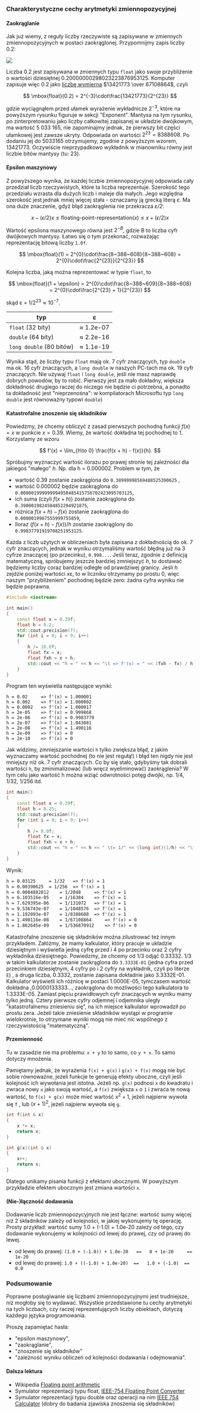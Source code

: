 

### Charakterystyczne cechy arytmetyki zmiennopozycyjnej

#### Zaokrąglanie

Jak już wiemy, z reguły liczby rzeczywiste są zapisywane w zmiennych zmiennopozycyjnych w postaci zaokrąglonej. Przypomnijmy zapis liczby 0.2:

![](./img/02/0.2.png)

Liczba 0.2 jest zapisywana w zmiennych typu `float` jako swoje przybliżenie o wartości dziesiętnej $0.20000000298023223876953125$. Komputer zapisuje więc $0.2$ jako [liczbę wymierną](https://www.wolframalpha.com/input?i=0.20000000298023223876953125+as+rational+number++) $13421773 \over 67108864$, czyli

$$
\mbox{float}(0.2) = 2^{-3}\cdot\frac{13421773}{2^{23}}
$$

gdzie wyciągnąłem przed ułamek wyrażenie wykładnicze $2^{-3}$, które na powyższym rysunku figuruje w sekcji "Exponent". Mantysa na tym rysunku, po zinterpretowaniu jako liczby całkowitej zapisanej w układzie dwójkowym, ma wartość 5 033 165, nie zapominajmy jednak, że pierwszy bit części ułamkowej jest zawsze ukryty. Odpowiada on wartości $2^{23} = 8 388 608$. Po dodaniu jej do 5033165 otrzymujemy, zgodnie z powyższym wzorem, 13421773. Oczywiście nieprzypadkowo wykładnik w mianowniku równy jest liczbie bitów mantysy (tu: 23).

#### Epsilon maszynowy

Z powyższego wynika, że każdej liczbie zmiennopozycyjnej odpowiada cały przedział liczb rzeczywistych, które ta liczba reprezentuje. Szerokość tego przedziału wzrasta dla dużych liczb i maleje dla małych. Jego względna szerokość jest jednak mniej więcej stała - oznaczamy ją grecką literą *ε*. Ma ona duże znaczenie, gdyż błąd zaokrąglenia nie przekracza *ε/2*:

$$
x - (\epsilon/2) x \le \textrm{floating-point-representation}(x) \le x + (\epsilon/2) x
$$

Wartość epsilona maszynowego równa jest $2^{-B}$, gdzie B to liczba cyfr dwójkowych mantysy. Łatwo się o tym przekonać, rozważając reprezentację bitową liczby `1.0f`. 

$$
   \mbox{float}(1) = 2^{0}\cdot\frac{8~388~608}{8~388~608} = 2^{0}\cdot\frac{2^{23}}{2^{23}}
$$

Kolejna liczba, jaką można reprezentować w typie `float`, to

$$
\mbox{float}(1 + \epsilon) = 2^{0}\cdot\frac{8~388~609}{8~388~608} = 2^{0}\cdot\frac{2^{23} + 1}{2^{23}}
$$

skąd ε = $1/2^{23} \approx 10^{-7}$. 

| typ                           | ε         |
| ----------------------------- | --------- |
| `float`             (32 bity) | ≈ 1.2e-07 |
| `double`           (64 bity)  | ≈ 2.2e-16 |
| `long double`  (80 bitów)     | ≈ 1.1e-19 |

Wynika stąd, że liczby typu `float` mają ok. 7 cyfr znaczących, typ `double` ma ok. 16 cyfr znaczących, a `long double` w naszych PC-tach ma ok. 19 cyfr znaczących. Nie używaj `float` i `long double`, jeśli nie masz naprawdę dobrych powodów, by to robić. Pierwszy jest za mało dokładny, większa dokładność drugiego raczej do niczego nie będzie ci potrzebna, a ponadto ta dokładność jest "nieprzenośna": w kompilatorach Microsoftu typ `long double` jest równoważny typowi `double`)

#### Katastrofalne znoszenie się składników

Powiedzmy, że chcemy obliczyć z zasad pierwszych pochodną funkcji $f(x) = x$ w punkcie $x = 0.39$. Wiemy, że wartość dokładna tej pochodnej to 1. Korzystamy ze wzoru

$$
f'(x) = \lim_{h\to 0} \frac{f(x + h) - f(x)}{h}.
$$

Spróbujmy wyznaczyć wartość ilorazu po prawej stronie tej zależności dla jakiegoś "małego" *h*. Np. dla h = 0.000002. Problem w tym, że

- wartość 0.39 zostanie zaokrąglona do `0.38999998569488525390625` ,
- wartość 0.000002 będzie zaokrąglona do `0.000001999999994950485415756702423095703125`,
- ich suma (czyli $f(x + h)$) zostanie zaokrąglona do `0.3900019824504852294921875`, 
- różnica $f(x + h) - f(x)$ zostanie zaokrąglona do `0.0000019967555999755859`,
- Iloraz $(f(x + h) - f(x))/h$ zostanie zaokrąglony do `0.99837791919708251953125`.

Każda z liczb użytych w obliczeniach była zapisana z dokładnością do ok. 7 cyfr znaczących, jednak w wyniku otrzymaliśmy wartość błędną już na 3 cyfrze znaczącej (po przecinku), `0.998...`. Jeśli teraz, zgodnie z definicją matematyczną, spróbujemy jeszcze bardziej zmniejszyć *h*, to dostawać będziemy liczby coraz bardziej odległe od prawdziwej granicy. Jeśli *h* zejdzie poniżej wartości *x*ε, to w liczniku otrzymamy po prostu 0, więc naszym "przybliżeniem" pochodnej będzie zero: żadna cyfra wyniku nie będzie poprawna.

```c++
#include <iostream>

int main()
{
    const float x = 0.39f;
    float h = 0.2;
    std::cout.precision(7);
    for (int i = 0; i < 9; i++)
    {
        h /= 10.0f;
        float fx = x;
        float fxh = x + h;
        std::cout << "h = " << h << "\t => f'(x) = " << (fxh - fx) / h << "\n";
    }
}
```

Program ten wyświetla następujące wyniki:

```txt\
h = 0.02	 => f'(x) = 1.000001
h = 0.002	 => f'(x) = 1.000002
h = 0.0002	 => f'(x) = 1.000017
h = 2e-05	 => f'(x) = 0.999868
h = 2e-06	 => f'(x) = 0.9983779
h = 2e-07	 => f'(x) = 1.043081
h = 2e-08	 => f'(x) = 1.490116
h = 2e-09	 => f'(x) = 0
h = 2e-10	 => f'(x) = 0
```

Jak widzimy, zmniejszanie wartości `h` tylko zwiększa błąd, z jakim wyznaczamy wartość pochodnej (to nie jest regułą!) i błąd ten nigdy nie jest mniejszy niż ok. 7 cyfr znaczących. Co by się stało, gdybyśmy tak dobrali wartości `h`, by zminimalizować (lub wręcz wyeliminować) zaokrąglenia? W tym celu jako wartość h można wziąć odwrotności potęg dwójki, np. 1/4, 1/32, 1/256 itd.

```c++
int main()
{
    const float x = 0.39f;
    float h = 0.25;
    std::cout.precision(7);
    for (int i = 0; i < 9; i++)
    {
        h /= 8.0f;
        float fx = x;
        float fxh = x + h;
        std::cout << "h = " << h << " \t= 1/" << (long int)(1/h) << "\t => f'(x) = " << (fxh - fx) / h << "\n";
    }
}
```

Wynik:

```txt
h = 0.03125 	= 1/32	 => f'(x) = 1
h = 0.00390625 	= 1/256	 => f'(x) = 1
h = 0.0004882812 	= 1/2048	 => f'(x) = 1
h = 6.103516e-05 	= 1/16384	 => f'(x) = 1
h = 7.629395e-06 	= 1/131072	 => f'(x) = 1
h = 9.536743e-07 	= 1/1048576	 => f'(x) = 1
h = 1.192093e-07 	= 1/8388608	 => f'(x) = 1
h = 1.490116e-08 	= 1/67108864	 => f'(x) = 0
h = 1.862645e-09 	= 1/536870912	 => f'(x) = 0
```

Katastrofalne znoszenie się składników można zilustrować też innym przykładem. Załóżmy, że mamy kalkulator, który pracuje w układzie dziesiętnym i wyświetla jedną cyfrę przed i 4 po przecinku oraz 2 cyfry wykładnika dziesiętnego. Powiedzmy, że chcemy od 1/3 odjąć 0.33332. 1/3 w takim kalkulatorze zostanie zaokrąglona do `3.3333E-01` (jedna cyfra przed przecinkiem dziesiętnym, 4 cyfry po i 2 cyfry na wykładnik, czyli po literze `E`) , a druga liczba, $0.3332$,  zostanie zapisana dokładnie jako 3.3332E-01. Kalkulator wyświetli ich różnicę w postaci 1.0000E-05, tymczasem wartość dokładna ,$0.0000133333...$,   zaokrąglona do możliwości tego kalkulatora to 1.3333E-05. Zamiast pięciu prawidłowych cyfr znaczących w wyniku mamy tylko jedną. Cztery pierwsze cyfry odjemnej i odjemnika uległy "katastrofalnemu zniesieniu się", na ich miejsce kalkulator wprowadził po prostu zera. Jeżeli takie zniesienie składników wystąpi w programie wielokrotnie, to otrzymane wyniki mogą nie mieć nic wspólnego z rzeczywistością "matematyczną".

#### Przemienność

Tu w zasadzie nie ma problemu: `x + y` to to samo, co `y + x`. To samo dotyczy mnożenia.

Pamiętamy jednak, że wyrażenia `f(x) + g(x)` i `g(x) + f(x)` mogą nie być sobie równoważne, jeżeli funkcje te generują efekty uboczne, czyli jeśli kolejność ich wywołania jest istotna. Jeżeli np. `g(x)` podnosi `x` do kwadratu i zwraca nowy `x` jako swoją wartość, a `f(x)` zwiększa  `x` o `1` i zwraca te nową wartość, to `f(x) + g(x)` może mieć wartość $x^2 + 1$, jeżeli najpierw wywoła się `f` , lub $(x+1)^2$, jeżeli najpierw wywoła się `g`.

```c++
int f(int & x) 
{ 
    x *= x;
    return x;
}

int g(x)(int & x)
{
    x++;
    return x;
}
```

Dlatego unikamy pisania funkcji z efektami ubocznymi. W powyższym przykładzie efektem ubocznym jest zmiana wartości `x`.

#### (Nie-)łączność dodawania

Dodawanie liczb zmiennopozycyjnych nie jest łączne: wartość sumy więcej niż 2 składników zależy od kolejności, w jakiej wykonujemy tę operację. Prosty przykład: wartość sumy 1.0 + (-1.0) + 1.0e-20 zależy od tego, czy dodawanie wykonujemy w kolejności od lewej do prawej, czy od prawej do lewej.

- od lewej do prawej: `(1.0 + (-1.0)) + 1.0e-20   ==   0 + 1e-20     ==   1e-20`
- od lewej do prawej:   `1.0 + ((-1.0) + 1.0e-20)  ==   1.0 + (-1.0)  ==   0.0` 

### Podsumowanie

Poprawne posługiwanie się liczbami zmiennopozycyjnymi jest trudniejsze, niż mogłoby się to wydawać. Wszystkie przedstawione tu cechy arytmetyki na tych liczbach, czy raczej reprezentujących liczby obiektach, dotyczą każdego języka programowania.

Proszę zapamiętać hasła:

- "epsilon maszynowy",
- "zaokrąglanie",
- "znoszenie się składników"
- "zależność wyniku obliczeń od kolejności dodawania i odejmowania".

#### Dalsza lektura

- Wikipedia [Floating point arithmetic](https://en.wikipedia.org/wiki/Floating-point_arithmetic)
- Symulator reprezentacji typu float, [IEEE-754 Floating Point Converter](https://www.h-schmidt.net/FloatConverter/IEEE754.html)
- Symulator reprezentacji typu double oraz operacji na nim [IEEE 754 Calculator](http://weitz.de/ieee/) (dobry do badania zjawiska znoszenia się składników)